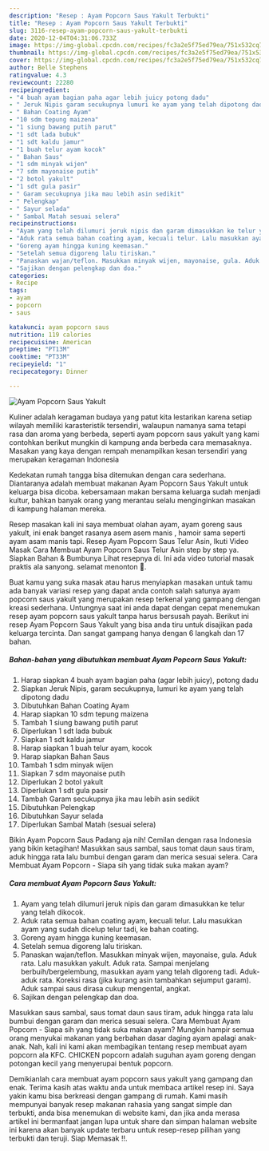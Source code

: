 ```yaml
---
description: "Resep : Ayam Popcorn Saus Yakult Terbukti"
title: "Resep : Ayam Popcorn Saus Yakult Terbukti"
slug: 3116-resep-ayam-popcorn-saus-yakult-terbukti
date: 2020-12-04T04:31:06.733Z
image: https://img-global.cpcdn.com/recipes/fc3a2e5f75ed79ea/751x532cq70/ayam-popcorn-saus-yakult-foto-resep-utama.jpg
thumbnail: https://img-global.cpcdn.com/recipes/fc3a2e5f75ed79ea/751x532cq70/ayam-popcorn-saus-yakult-foto-resep-utama.jpg
cover: https://img-global.cpcdn.com/recipes/fc3a2e5f75ed79ea/751x532cq70/ayam-popcorn-saus-yakult-foto-resep-utama.jpg
author: Belle Stephens
ratingvalue: 4.3
reviewcount: 22280
recipeingredient:
- "4 buah ayam bagian paha agar lebih juicy potong dadu"
- " Jeruk Nipis garam secukupnya lumuri ke ayam yang telah dipotong dadu"
- " Bahan Coating Ayam"
- "10 sdm tepung maizena"
- "1 siung bawang putih parut"
- "1 sdt lada bubuk"
- "1 sdt kaldu jamur"
- "1 buah telur ayam kocok"
- " Bahan Saus"
- "1 sdm minyak wijen"
- "7 sdm mayonaise putih"
- "2 botol yakult"
- "1 sdt gula pasir"
- " Garam secukupnya jika mau lebih asin sedikit"
- " Pelengkap"
- " Sayur selada"
- " Sambal Matah sesuai selera"
recipeinstructions:
- "Ayam yang telah dilumuri jeruk nipis dan garam dimasukkan ke telur yang telah dikocok."
- "Aduk rata semua bahan coating ayam, kecuali telur. Lalu masukkan ayam yang sudah dicelup telur tadi, ke bahan coating."
- "Goreng ayam hingga kuning keemasan."
- "Setelah semua digoreng lalu tiriskan."
- "Panaskan wajan/teflon. Masukkan minyak wijen, mayonaise, gula. Aduk rata. Lalu masukkan yakult. Aduk rata. Sampai menjelang berbuih/bergelembung, masukkan ayam yang telah digoreng tadi. Aduk-aduk rata. Koreksi rasa (jika kurang asin tambahkan sejumput garam). Aduk sampai saus dirasa cukup mengental, angkat."
- "Sajikan dengan pelengkap dan doa."
categories:
- Recipe
tags:
- ayam
- popcorn
- saus

katakunci: ayam popcorn saus 
nutrition: 119 calories
recipecuisine: American
preptime: "PT13M"
cooktime: "PT33M"
recipeyield: "1"
recipecategory: Dinner

---
```



![Ayam Popcorn Saus Yakult](https://img-global.cpcdn.com/recipes/fc3a2e5f75ed79ea/751x532cq70/ayam-popcorn-saus-yakult-foto-resep-utama.jpg)

Kuliner adalah keragaman budaya yang patut kita lestarikan karena setiap wilayah memiliki karasteristik tersendiri, walaupun namanya sama tetapi rasa dan aroma yang berbeda, seperti ayam popcorn saus yakult yang kami contohkan berikut mungkin di kampung anda berbeda cara memasaknya. Masakan yang kaya dengan rempah menampilkan kesan tersendiri yang merupakan keragaman Indonesia

Kedekatan rumah tangga bisa ditemukan dengan cara sederhana. Diantaranya adalah membuat makanan Ayam Popcorn Saus Yakult untuk keluarga bisa dicoba. kebersamaan makan bersama keluarga sudah menjadi kultur, bahkan banyak orang yang merantau selalu menginginkan masakan di kampung halaman mereka.

Resep masakan kali ini saya membuat olahan ayam, ayam goreng saus yakult, ini enak banget rasanya asem asem manis , hamoir sama seperti ayam asam manis tapi. Resep Ayam Popcorn Saus Telur Asin, Ikuti Video Masak Cara Membuat Ayam Popcorn Saus Telur Asin step by step ya. Siapkan Bahan &amp; Bumbunya Lihat resepnya di. Ini ada video tutorial masak praktis ala sanyong. selamat menonton 🥰.

Buat kamu yang suka masak atau harus menyiapkan masakan untuk tamu ada banyak variasi resep yang dapat anda contoh salah satunya ayam popcorn saus yakult yang merupakan resep terkenal yang gampang dengan kreasi sederhana. Untungnya saat ini anda dapat dengan cepat menemukan resep ayam popcorn saus yakult tanpa harus bersusah payah.
Berikut ini resep Ayam Popcorn Saus Yakult yang bisa anda tiru untuk disajikan pada keluarga tercinta. Dan sangat gampang hanya dengan 6 langkah dan 17 bahan.


<!--inarticleads1-->

##### Bahan-bahan yang dibutuhkan membuat Ayam Popcorn Saus Yakult:

1. Harap siapkan 4 buah ayam bagian paha (agar lebih juicy), potong dadu
1. Siapkan  Jeruk Nipis, garam secukupnya, lumuri ke ayam yang telah dipotong dadu
1. Dibutuhkan  Bahan Coating Ayam
1. Harap siapkan 10 sdm tepung maizena
1. Tambah 1 siung bawang putih parut
1. Diperlukan 1 sdt lada bubuk
1. Siapkan 1 sdt kaldu jamur
1. Harap siapkan 1 buah telur ayam, kocok
1. Harap siapkan  Bahan Saus
1. Tambah 1 sdm minyak wijen
1. Siapkan 7 sdm mayonaise putih
1. Diperlukan 2 botol yakult
1. Diperlukan 1 sdt gula pasir
1. Tambah  Garam secukupnya jika mau lebih asin sedikit
1. Dibutuhkan  Pelengkap
1. Dibutuhkan  Sayur selada
1. Diperlukan  Sambal Matah (sesuai selera)


Bikin Ayam Popcorn Saus Padang aja nih! Cemilan dengan rasa Indonesia yang bikin ketagihan! Masukkan saus sambal, saus tomat daun saus tiram, aduk hingga rata lalu bumbui dengan garam dan merica sesuai selera. Cara Membuat Ayam Popcorn - Siapa sih yang tidak suka makan ayam? 

<!--inarticleads2-->

##### Cara membuat  Ayam Popcorn Saus Yakult:

1. Ayam yang telah dilumuri jeruk nipis dan garam dimasukkan ke telur yang telah dikocok.
1. Aduk rata semua bahan coating ayam, kecuali telur. Lalu masukkan ayam yang sudah dicelup telur tadi, ke bahan coating.
1. Goreng ayam hingga kuning keemasan.
1. Setelah semua digoreng lalu tiriskan.
1. Panaskan wajan/teflon. Masukkan minyak wijen, mayonaise, gula. Aduk rata. Lalu masukkan yakult. Aduk rata. Sampai menjelang berbuih/bergelembung, masukkan ayam yang telah digoreng tadi. Aduk-aduk rata. Koreksi rasa (jika kurang asin tambahkan sejumput garam). Aduk sampai saus dirasa cukup mengental, angkat.
1. Sajikan dengan pelengkap dan doa.


Masukkan saus sambal, saus tomat daun saus tiram, aduk hingga rata lalu bumbui dengan garam dan merica sesuai selera. Cara Membuat Ayam Popcorn - Siapa sih yang tidak suka makan ayam? Mungkin hampir semua orang menyukai makanan yang berbahan dasar daging ayam apalagi anak-anak. Nah, kali ini kami akan membagikan tentang resep membuat ayam popcorn ala KFC. CHICKEN popcorn adalah suguhan ayam goreng dengan potongan kecil yang menyerupai bentuk popcorn. 

Demikianlah cara membuat ayam popcorn saus yakult yang gampang dan enak. Terima kasih atas waktu anda untuk membaca artikel resep ini. Saya yakin kamu bisa berkreasi dengan gampang di rumah. Kami masih mempunyai banyak resep makanan rahasia yang sangat simple dan terbukti, anda bisa menemukan di website kami, dan jika anda merasa artikel ini bermanfaat jangan lupa untuk share dan simpan halaman website ini karena akan banyak update terbaru untuk resep-resep pilihan yang terbukti dan teruji. Siap Memasak !!. 
